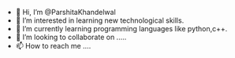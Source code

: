 - 👋 Hi, I’m @ParshitaKhandelwal
- 👀 I’m interested in learning new technological skills.
- 🌱 I’m currently learning programming languages like python,c++.
- 💞️ I’m looking to collaborate on .....
- 📫 How to reach me ....

<!---
ParshitaKhandelwal/ParshitaKhandelwal is a ✨ special ✨ repository because its `README.md` (this file) appears on your GitHub profile.
You can click the Preview link to take a look at your changes.
--->
